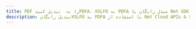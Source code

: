 ---title: PDF را به  تبدیل کنیدPDFA، XSLFO به PDFA مبدل رایگان یا Net SDKdescription: تبدیل رایگانXSLFO به PDFA با استفاده از Net Cloud APIs & SDK همچنین اسناد PDF را در Cloud ایجاد، ویرایش و رندر کنید.---